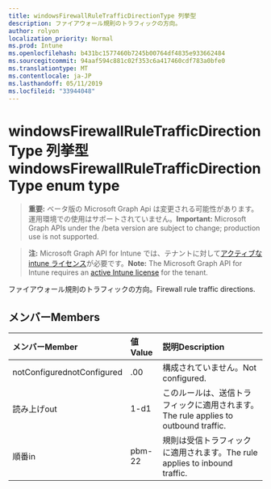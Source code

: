 ```yaml
---
title: windowsFirewallRuleTrafficDirectionType 列挙型
description: ファイアウォール規則のトラフィックの方向。
author: rolyon
localization_priority: Normal
ms.prod: Intune
ms.openlocfilehash: b431bc1577460b7245b00764df4835e933662484
ms.sourcegitcommit: 94aaf594c881c02f353c6a417460cdf783a0bfe0
ms.translationtype: MT
ms.contentlocale: ja-JP
ms.lasthandoff: 05/11/2019
ms.locfileid: "33944048"
---
```

# <a name="windowsfirewallruletrafficdirectiontype-enum-type"></a><span data-ttu-id="62bee-103">windowsFirewallRuleTrafficDirectionType 列挙型</span><span class="sxs-lookup"><span data-stu-id="62bee-103">windowsFirewallRuleTrafficDirectionType enum type</span></span>

> <span data-ttu-id="62bee-104">**重要:** ベータ版の Microsoft Graph Api は変更される可能性があります。運用環境での使用はサポートされていません。</span><span class="sxs-lookup"><span data-stu-id="62bee-104">**Important:** Microsoft Graph APIs under the /beta version are subject to change; production use is not supported.</span></span>

> <span data-ttu-id="62bee-105">**注:** Microsoft Graph API for Intune では、テナントに対して[アクティブな intune ライセンス](https://go.microsoft.com/fwlink/?linkid=839381)が必要です。</span><span class="sxs-lookup"><span data-stu-id="62bee-105">**Note:** The Microsoft Graph API for Intune requires an [active Intune license](https://go.microsoft.com/fwlink/?linkid=839381) for the tenant.</span></span>

<span data-ttu-id="62bee-106">ファイアウォール規則のトラフィックの方向。</span><span class="sxs-lookup"><span data-stu-id="62bee-106">Firewall rule traffic directions.</span></span>

## <a name="members"></a><span data-ttu-id="62bee-107">メンバー</span><span class="sxs-lookup"><span data-stu-id="62bee-107">Members</span></span>
|<span data-ttu-id="62bee-108">メンバー</span><span class="sxs-lookup"><span data-stu-id="62bee-108">Member</span></span>|<span data-ttu-id="62bee-109">値</span><span class="sxs-lookup"><span data-stu-id="62bee-109">Value</span></span>|<span data-ttu-id="62bee-110">説明</span><span class="sxs-lookup"><span data-stu-id="62bee-110">Description</span></span>|
|:---|:---|:---|
|<span data-ttu-id="62bee-111">notConfigured</span><span class="sxs-lookup"><span data-stu-id="62bee-111">notConfigured</span></span>|<span data-ttu-id="62bee-112">.0</span><span class="sxs-lookup"><span data-stu-id="62bee-112">0</span></span>|<span data-ttu-id="62bee-113">構成されていません。</span><span class="sxs-lookup"><span data-stu-id="62bee-113">Not configured.</span></span>|
|<span data-ttu-id="62bee-114">読み上げ</span><span class="sxs-lookup"><span data-stu-id="62bee-114">out</span></span>|<span data-ttu-id="62bee-115">1-d</span><span class="sxs-lookup"><span data-stu-id="62bee-115">1</span></span>|<span data-ttu-id="62bee-116">このルールは、送信トラフィックに適用されます。</span><span class="sxs-lookup"><span data-stu-id="62bee-116">The rule applies to outbound traffic.</span></span>|
|<span data-ttu-id="62bee-117">順番</span><span class="sxs-lookup"><span data-stu-id="62bee-117">in</span></span>|<span data-ttu-id="62bee-118">pbm-2</span><span class="sxs-lookup"><span data-stu-id="62bee-118">2</span></span>|<span data-ttu-id="62bee-119">規則は受信トラフィックに適用されます。</span><span class="sxs-lookup"><span data-stu-id="62bee-119">The rule applies to inbound traffic.</span></span>|




